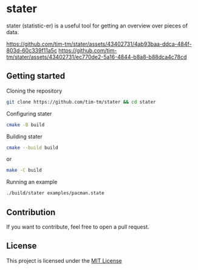 # stater
stater (statistic-er) is a useful tool for getting an overview over pieces of data.

https://github.com/tim-tm/stater/assets/43402731/4ab93baa-ddca-484f-803d-60c339f11a5c
https://github.com/tim-tm/stater/assets/43402731/ec770de2-5a16-4844-b8a8-b88dca4c78cd

## Getting started

Cloning the repository
```sh
git clone https://github.com/tim-tm/stater && cd stater
```

Configuring stater
```sh
cmake -B build
```

Building stater
```sh
cmake --build build
```
or
```sh
make -C build
```

Running an example
```sh
./build/stater examples/pacman.state
```

## Contribution

If you want to contribute, feel free to open a pull request.

## License

This project is licensed under the [MIT License](https://github.com/tim-tm/stater/blob/main/LICENSE)
